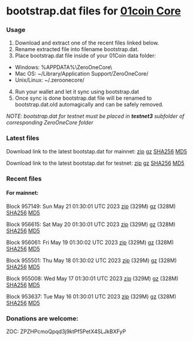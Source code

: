 # bootstrap.dat files for [01coin Core](https://01coin.io)

### Usage

1. Download and extract one of the recent files linked below.
2. Rename extracted file into filename bootstrap.dat.
3. Place bootstrap.dat file inside of your 01Coin data folder:
 - Windows: %APPDATA%\ZeroOneCore\
 - Mac OS: ~/Library/Application Support/ZeroOneCore/
 - Unix/Linux: ~/.zeroonecore/
4. Run your wallet and let it sync using bootstrap.dat
5. Once sync is done bootstrap.dat file will be renamed to bootstrap.dat.old automagically and can be safely removed.

_NOTE: bootstrap.dat for testnet must be placed in **testnet3** subfolder of corresponding ZeroOneCore folder_

### Latest files
Download link to the latest bootstap.dat for mainnet: [zip](https://files.01coin.io/mainnet/bootstrap.dat.zip) [gz](https://files.01coin.io/mainnet/bootstrap.dat.tar.gz) [SHA256](https://files.01coin.io/mainnet/sha256.txt) [MD5](https://files.01coin.io/mainnet/md5.txt)

Download link to the latest bootstap.dat for testnet: [zip](https://files.01coin.io/testnet/bootstrap.dat.zip) [gz](https://files.01coin.io/testnet/bootstrap.dat.tar.gz) [SHA256](https://files.01coin.io/testnet/sha256.txt) [MD5](https://files.01coin.io/testnet/md5.txt)

### Recent files

#### For mainnet:

Block 957149: Sun May 21 01:30:01 UTC 2023 [zip](https://files.01coin.io/mainnet/2023-05-21/bootstrap.dat.zip) (329M) [gz](https://files.01coin.io/mainnet/2023-05-21/bootstrap.dat.tar.gz) (328M) [SHA256](https://files.01coin.io/mainnet/2023-05-21/sha256.txt) [MD5](https://files.01coin.io/mainnet/2023-05-21/md5.txt)

Block 956615: Sat May 20 01:30:01 UTC 2023 [zip](https://files.01coin.io/mainnet/2023-05-20/bootstrap.dat.zip) (329M) [gz](https://files.01coin.io/mainnet/2023-05-20/bootstrap.dat.tar.gz) (328M) [SHA256](https://files.01coin.io/mainnet/2023-05-20/sha256.txt) [MD5](https://files.01coin.io/mainnet/2023-05-20/md5.txt)

Block 956061: Fri May 19 01:30:02 UTC 2023 [zip](https://files.01coin.io/mainnet/2023-05-19/bootstrap.dat.zip) (329M) [gz](https://files.01coin.io/mainnet/2023-05-19/bootstrap.dat.tar.gz) (328M) [SHA256](https://files.01coin.io/mainnet/2023-05-19/sha256.txt) [MD5](https://files.01coin.io/mainnet/2023-05-19/md5.txt)

Block 955501: Thu May 18 01:30:02 UTC 2023 [zip](https://files.01coin.io/mainnet/2023-05-18/bootstrap.dat.zip) (329M) [gz](https://files.01coin.io/mainnet/2023-05-18/bootstrap.dat.tar.gz) (328M) [SHA256](https://files.01coin.io/mainnet/2023-05-18/sha256.txt) [MD5](https://files.01coin.io/mainnet/2023-05-18/md5.txt)

Block 955008: Wed May 17 01:30:01 UTC 2023 [zip](https://files.01coin.io/mainnet/2023-05-17/bootstrap.dat.zip) (329M) [gz](https://files.01coin.io/mainnet/2023-05-17/bootstrap.dat.tar.gz) (328M) [SHA256](https://files.01coin.io/mainnet/2023-05-17/sha256.txt) [MD5](https://files.01coin.io/mainnet/2023-05-17/md5.txt)

Block 953637: Tue May 16 01:30:01 UTC 2023 [zip](https://files.01coin.io/mainnet/2023-05-16/bootstrap.dat.zip) (329M) [gz](https://files.01coin.io/mainnet/2023-05-16/bootstrap.dat.tar.gz) (328M) [SHA256](https://files.01coin.io/mainnet/2023-05-16/sha256.txt) [MD5](https://files.01coin.io/mainnet/2023-05-16/md5.txt)


### Donations are welcome:

ZOC: ZPZHPcmoQpqd3j9ktPf5PetX4SLJkBXFyP
